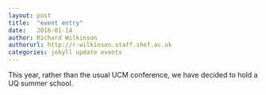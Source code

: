 ```yaml
---
layout: post
title:  "event entry"
date:   2016-01-14
author: Richard Wilkinson
authorurl: http://r-wilkinson.staff.shef.ac.uk
categories: jekyll update events
---
```


This year, rather than the usual UCM conference, we have decided to hold a UQ summer school.
